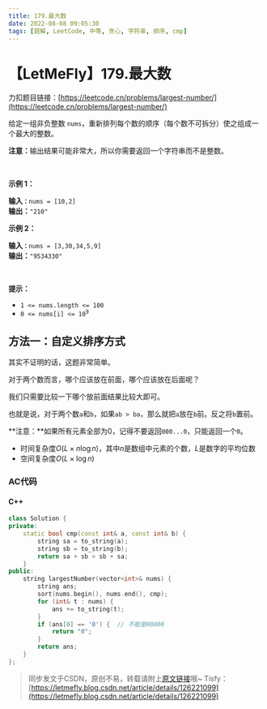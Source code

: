 ```yaml
---
title: 179.最大数
date: 2022-08-08 09:05:30
tags: [题解, LeetCode, 中等, 贪心, 字符串, 排序, cmp]
---
```


# 【LetMeFly】179.最大数

力扣题目链接：[https://leetcode.cn/problems/largest-number/](https://leetcode.cn/problems/largest-number/)

<p>给定一组非负整数 <code>nums</code>，重新排列每个数的顺序（每个数不可拆分）使之组成一个最大的整数。</p>

<p><strong>注意：</strong>输出结果可能非常大，所以你需要返回一个字符串而不是整数。</p>

<p>&nbsp;</p>

<p><strong>示例 1：</strong></p>

<pre>
<strong>输入<code>：</code></strong><code>nums = [10,2]</code>
<strong>输出：</strong><code>"210"</code></pre>

<p><strong>示例&nbsp;2：</strong></p>

<pre>
<strong>输入<code>：</code></strong><code>nums = [3,30,34,5,9]</code>
<strong>输出：</strong><code>"9534330"</code>
</pre>

<p>&nbsp;</p>

<p><strong>提示：</strong></p>

<ul>
	<li><code>1 &lt;= nums.length &lt;= 100</code></li>
	<li><code>0 &lt;= nums[i] &lt;= 10<sup>9</sup></code></li>
</ul>


    
## 方法一：自定义排序方式

其实不证明的话，这题非常简单。

对于两个数而言，哪个应该放在前面，哪个应该放在后面呢？

我们只需要比较一下哪个放前面结果比较大即可。

也就是说，对于两个数```a```和```b```，如果```ab > ba```，那么就把```a```放在```b```前。反之将```b```置前。

**注意：**如果所有元素全部为$0$，记得不要返回```000...0```，只能返回一个```0```。

+ 时间复杂度$O(L\times n\log n)$，其中$n$是数组中元素的个数，$L$是数字的平均位数
+ 空间复杂度$O(L\times\log n)$

### AC代码

#### C++

```cpp
class Solution {
private:
    static bool cmp(const int& a, const int& b) {
        string sa = to_string(a);
        string sb = to_string(b);
        return sa + sb > sb + sa;
    }
public:
    string largestNumber(vector<int>& nums) {
        string ans;
        sort(nums.begin(), nums.end(), cmp);
        for (int& t : nums) {
            ans += to_string(t);
        }
        if (ans[0] == '0') {  // 不能是00000
            return "0";
        }
        return ans;
    }
};
```

> 同步发文于CSDN，原创不易，转载请附上[原文链接](https://blog.letmefly.xyz/2022/08/08/LeetCode%200179.%E6%9C%80%E5%A4%A7%E6%95%B0/)哦~
> Tisfy：[https://letmefly.blog.csdn.net/article/details/126221099](https://letmefly.blog.csdn.net/article/details/126221099)
